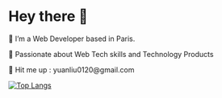 <div id="header" align="left">
  <h1> Hey there 👋</h1>
</div>
<div id='main' >
  <p> 🌱 I’m a Web Developer based in Paris.</p> 
  <p> 🥰 Passionate about Web Tech skills and Technology Products</p> 
  <p> 📮 Hit me up : yuanliu0120@gmail.com </p>
</div>
<section align="left">
  
[![Top Langs](https://github-readme-stats.vercel.app/api/top-langs/?username=yuanliuddd&layout=compact&theme=gruvbox)](https://github.com/yuanliuddd/github-readme-stats)

  


</section>





